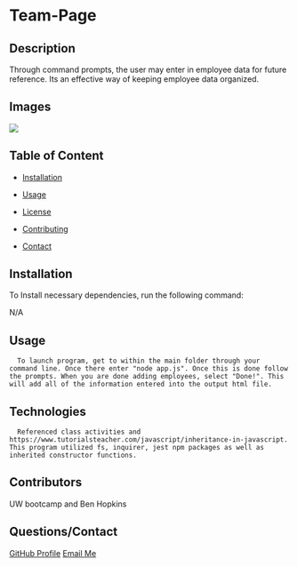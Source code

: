 
  # Team-Page

  

  ## Description

  Through command prompts, the user may enter in employee data for future reference. Its an effective way of keeping employee data organized.

  ## Images

<img src="img.jpg">
  
  ## Table of Content

  * [Installation](#installation)

  * [Usage](#usage)

  * [License](#license)

  * [Contributing](#contributors)

  * [Contact](#questions/contact)

  ## Installation

  To Install necessary dependencies, run the following command:
  
  N/A

  ## Usage

      To launch program, get to within the main folder through your command line. Once there enter "node app.js". Once this is done follow the prompts. When you are done adding employees, select "Done!". This will add all of the information entered into the output html file.
  
  ## Technologies

      Referenced class activities and https://www.tutorialsteacher.com/javascript/inheritance-in-javascript. This program utilized fs, inquirer, jest npm packages as well as inherited constructor functions.

  ## Contributors

  UW bootcamp and Ben Hopkins

  ## Questions/Contact

  <a href="https://github.com/bh007183">GitHub Profile</a>
  <a href="mailto:bjhops17@gmail.com"> Email Me</a>
  
  



  